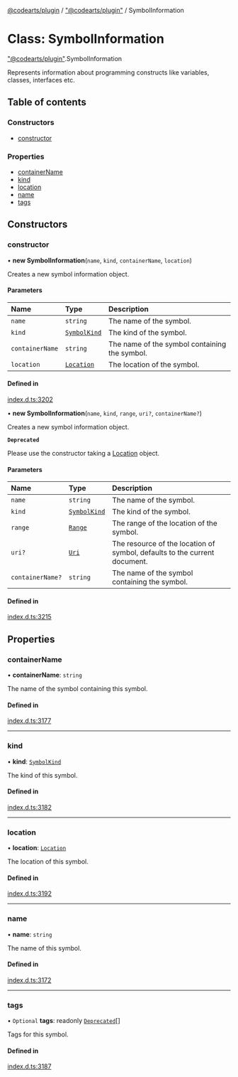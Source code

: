 [@codearts/plugin](../README.md) / ["@codearts/plugin"](../modules/_codearts_plugin_.md) / SymbolInformation

# Class: SymbolInformation

["@codearts/plugin"](../modules/_codearts_plugin_.md).SymbolInformation

Represents information about programming constructs like variables, classes,
interfaces etc.

## Table of contents

### Constructors

- [constructor](codearts_plugin_.SymbolInformation.md#constructor)

### Properties

- [containerName](codearts_plugin_.SymbolInformation.md#containername)
- [kind](codearts_plugin_.SymbolInformation.md#kind)
- [location](codearts_plugin_.SymbolInformation.md#location)
- [name](codearts_plugin_.SymbolInformation.md#name)
- [tags](codearts_plugin_.SymbolInformation.md#tags)

## Constructors

### constructor

• **new SymbolInformation**(`name`, `kind`, `containerName`, `location`)

Creates a new symbol information object.

#### Parameters

| Name | Type | Description |
| :------ | :------ | :------ |
| `name` | `string` | The name of the symbol. |
| `kind` | [`SymbolKind`](../enums/codearts_plugin_.SymbolKind.md) | The kind of the symbol. |
| `containerName` | `string` | The name of the symbol containing the symbol. |
| `location` | [`Location`](codearts_plugin_.Location.md) | The location of the symbol. |

#### Defined in

[index.d.ts:3202](https://github.com/huaweicloud/cloudide-plugin-api/blob/a055dd0/index.d.ts#L3202)

• **new SymbolInformation**(`name`, `kind`, `range`, `uri?`, `containerName?`)

Creates a new symbol information object.

**`Deprecated`**

Please use the constructor taking a [Location](codearts_plugin_.Location.md) object.

#### Parameters

| Name | Type | Description |
| :------ | :------ | :------ |
| `name` | `string` | The name of the symbol. |
| `kind` | [`SymbolKind`](../enums/codearts_plugin_.SymbolKind.md) | The kind of the symbol. |
| `range` | [`Range`](codearts_plugin_.Range.md) | The range of the location of the symbol. |
| `uri?` | [`Uri`](codearts_plugin_.Uri.md) | The resource of the location of symbol, defaults to the current document. |
| `containerName?` | `string` | The name of the symbol containing the symbol. |

#### Defined in

[index.d.ts:3215](https://github.com/huaweicloud/cloudide-plugin-api/blob/a055dd0/index.d.ts#L3215)

## Properties

### containerName

• **containerName**: `string`

The name of the symbol containing this symbol.

#### Defined in

[index.d.ts:3177](https://github.com/huaweicloud/cloudide-plugin-api/blob/a055dd0/index.d.ts#L3177)

___

### kind

• **kind**: [`SymbolKind`](../enums/codearts_plugin_.SymbolKind.md)

The kind of this symbol.

#### Defined in

[index.d.ts:3182](https://github.com/huaweicloud/cloudide-plugin-api/blob/a055dd0/index.d.ts#L3182)

___

### location

• **location**: [`Location`](codearts_plugin_.Location.md)

The location of this symbol.

#### Defined in

[index.d.ts:3192](https://github.com/huaweicloud/cloudide-plugin-api/blob/a055dd0/index.d.ts#L3192)

___

### name

• **name**: `string`

The name of this symbol.

#### Defined in

[index.d.ts:3172](https://github.com/huaweicloud/cloudide-plugin-api/blob/a055dd0/index.d.ts#L3172)

___

### tags

• `Optional` **tags**: readonly [`Deprecated`](../enums/codearts_plugin_.SymbolTag.md#deprecated)[]

Tags for this symbol.

#### Defined in

[index.d.ts:3187](https://github.com/huaweicloud/cloudide-plugin-api/blob/a055dd0/index.d.ts#L3187)
